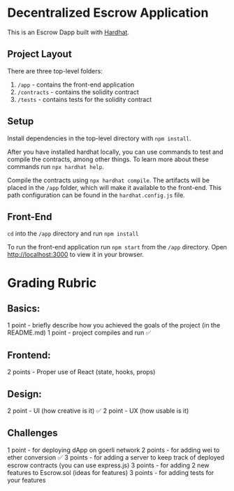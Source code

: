 # Decentralized Escrow Application

This is an Escrow Dapp built with [Hardhat](https://hardhat.org/).

## Project Layout

There are three top-level folders:

1. `/app` - contains the front-end application
2. `/contracts` - contains the solidity contract
3. `/tests` - contains tests for the solidity contract

## Setup

Install dependencies in the top-level directory with `npm install`.

After you have installed hardhat locally, you can use commands to test and compile the contracts, among other things. To learn more about these commands run `npx hardhat help`.

Compile the contracts using `npx hardhat compile`. The artifacts will be placed in the `/app` folder, which will make it available to the front-end. This path configuration can be found in the `hardhat.config.js` file.

## Front-End

`cd` into the `/app` directory and run `npm install`

To run the front-end application run `npm start` from the `/app` directory. Open [http://localhost:3000](http://localhost:3000) to view it in your browser.


# Grading Rubric
## Basics:
1 point - briefly describe how you achieved the goals of the project (in the README.md) 
1 point - project compiles and run ✅

## Frontend:
2 points - Proper use of React (state, hooks, props)

## Design:
2 point - UI (how creative is it) ✅
2 point - UX (how usable is it)

## Challenges
1 point - for deploying dApp on goerli network 
2 points - for adding wei to ether conversion ✅
3 points - for adding a server to keep track of deployed escrow contracts (you can use express.js)
3 points - for adding 2 new features to Escrow.sol (ideas for features)
3 points - for adding tests for your features 